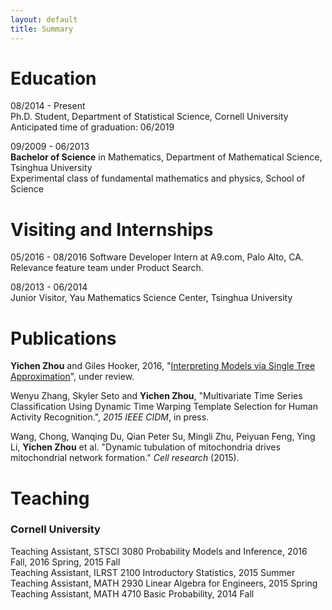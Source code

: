 ```yaml
---
layout: default
title: Summary
---
```



Education
=========
08/2014 - Present  
Ph.D. Student, Department of Statistical Science, Cornell University  
Anticipated time of graduation: 06/2019

09/2009 - 06/2013  
**Bachelor of Science** in Mathematics, Department of Mathematical Science, Tsinghua University   
Experimental class of fundamental mathematics and physics, School of Science
  
Visiting and Internships
=========
05/2016 - 08/2016
Software Developer Intern at A9.com, Palo Alto, CA.
Relevance feature team under Product Search.


08/2013 - 06/2014  
Junior Visitor, Yau Mathematics Science Center, Tsinghua University

Publications
=========

**Yichen Zhou** and Giles Hooker, 2016, "<a href="http://arxiv.org/abs/1610.09036">Interpreting Models via Single Tree Approximation</a>", under review.  

Wenyu Zhang, Skyler Seto and **Yichen Zhou**, "Multivariate Time Series Classification
Using Dynamic Time Warping Template Selection for Human Activity Recognition.",
*2015 IEEE CIDM*, in press.  

Wang, Chong, Wanqing Du, Qian Peter Su, Mingli Zhu, Peiyuan Feng, Ying Li,
**Yichen Zhou** et al. "Dynamic tubulation of mitochondria drives mitochondrial network formation." *Cell research* (2015).  


Teaching 
=========

### Cornell University
Teaching Assistant, STSCI 3080 Probability Models and Inference, 2016 Fall, 2016 Spring, 2015 Fall  
Teaching Assistant, ILRST 2100 Introductory Statistics, 2015 Summer  
Teaching Assistant, MATH 2930 Linear Algebra for Engineers, 2015 Spring  
Teaching Assistant, MATH 4710 Basic Probability, 2014 Fall  



